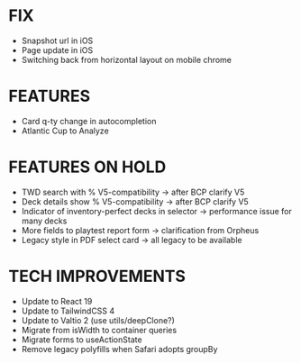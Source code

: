 # FIX
- Snapshot url in iOS
- Page update in iOS
- Switching back from horizontal layout on mobile chrome

# FEATURES
- Card q-ty change in autocompletion
- Atlantic Cup to Analyze

# FEATURES ON HOLD
- TWD search with % V5-compatibility -> after BCP clarify V5
- Deck details show % V5-compatibility -> after BCP clarify V5
- Indicator of inventory-perfect decks in selector -> performance issue for many decks
- More fields to playtest report form -> clarification from Orpheus
- Legacy style in PDF select card -> all legacy to be available

# TECH IMPROVEMENTS
- Update to React 19
- Update to TailwindCSS 4
- Update to Valtio 2 (use utils/deepClone?)
- Migrate from isWidth to container queries
- Migrate forms to useActionState
- Remove legacy polyfills when Safari adopts groupBy
